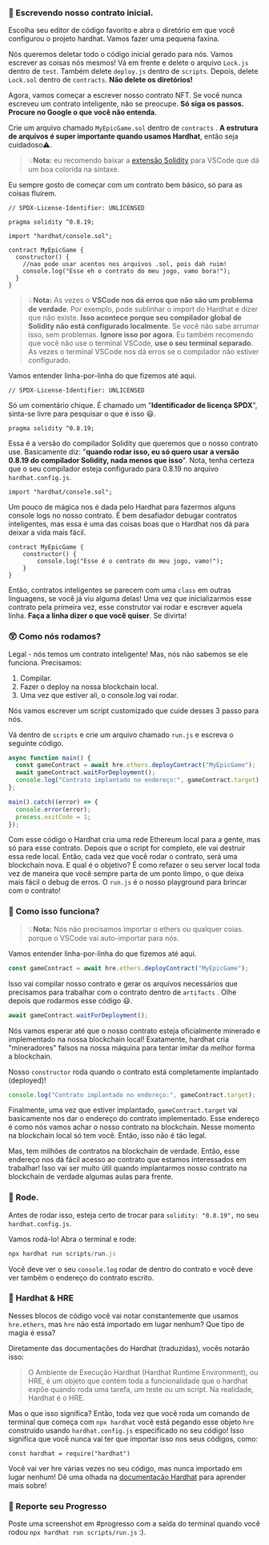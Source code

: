 ### **📝 Escrevendo nosso contrato inicial.**

Escolha seu editor de código favorito e abra o diretório em que você configurou o projeto hardhat. Vamos fazer uma pequena faxina.

Nós queremos deletar todo o código inicial gerado para nós. Vamos escrever as coisas nós mesmos! Vá em frente e delete o arquivo `Lock.js` dentro de `test`. Também delete `deploy.js` dentro de `scripts`. Depois, delete `Lock.sol` dentro de `contracts`. **Não delete os diretórios!**

Agora, vamos começar a escrever nosso contrato NFT. Se você nunca escreveu um contrato inteligente, não se preocupe. **Só siga os passos. Procure no Google o que você não entenda.**

Crie um arquivo chamado  `MyEpicGame.sol` dentro de  `contracts` . **A estrutura de arquivos é super importante quando usamos Hardhat**, então seja cuidadoso⚠️.

> 💡**Nota:** eu recomendo baixar a [extensão Solidity](https://marketplace.visualstudio.com/items?itemName=JuanBlanco.solidity) para VSCode que dá um boa colorida na sintaxe.

Eu sempre gosto de começar com um contrato bem básico, só para as coisas fluírem.

```solidity
// SPDX-License-Identifier: UNLICENSED

pragma solidity ^0.8.19;

import "hardhat/console.sol";

contract MyEpicGame {
  constructor() {
    //nao pode usar acentos nos arquivos .sol, pois dah ruim!
    console.log("Esse eh o contrato do meu jogo, vamo bora!");
  }
}
```

> 💡**Nota:** As vezes o **VSCode nos dá erros que não são um problema de verdade**. Por exemplo, pode sublinhar o import do Hardhat e dizer que não existe. **Isso acontece porque seu compilador global de Solidity não está configurado localmente**. Se você não sabe arrumar isso, sem problemas. **Ignore isso por agora**. Eu também recomendo que você não use o terminal VSCode, **use o seu terminal separado**. As vezes o terminal VSCode nos dá erros se o compilador não estiver configurado.

Vamos entender linha-por-linha do que fizemos até aqui.

```solidity
// SPDX-License-Identifier: UNLICENSED
```

Só um comentário chique.  É chamado um "**Identificador de licença SPDX**", sinta-se livre para pesquisar o que é isso 😃.

```solidity
pragma solidity ^0.8.19;
```

Essa é a versão do compilador Solidity que queremos que o nosso contrato use. Basicamente diz: "**quando rodar isso, eu só quero usar a versão 0.8.19 do compilador Solidity, nada menos que isso**".
Nota, tenha certeza que o seu compilador esteja configurado para 0.8.19 no arquivo  `hardhat.config.js`.

```solidity
import "hardhat/console.sol";
```

Um pouco de mágica nos é dada pelo Hardhat para fazermos alguns console logs no nosso contrato. É bem desafiador debugar contratos inteligentes, mas essa é uma das coisas boas que o Hardhat nos dá para deixar a vida mais fácil.

```solidity
contract MyEpicGame {
    constructor() {
        console.log("Esse é o contrato do meu jogo, vamo!");
    }
}
```

Então, contratos inteligentes se parecem com uma  `class`  em outras linguagens, se você já viu alguma delas! Uma vez que inicializarmos esse contrato pela primeira vez, esse construtor vai rodar e escrever aquela linha. **Faça a linha dizer o que você quiser**. Se divirta!

### **😲 Como nós rodamos?**

Legal - nós temos um contrato inteligente! Mas, nós não sabemos se ele funciona. Precisamos:

1. Compilar.
2. Fazer o deploy na nossa blockchain local.
3. Uma vez que estiver ali, o console.log vai rodar.

Nós vamos escrever um script customizado que cuide desses 3 passo para nós.

Vá dentro de  `scripts` e crie um arquivo chamado `run.js` e escreva o seguinte código.

```javascript
async function main() {
  const gameContract = await hre.ethers.deployContract("MyEpicGame");
  await gameContract.waitForDeployment();
  console.log("Contrato implantado no endereço:", gameContract.target);
};

main().catch((error) => {
  console.error(error);
  process.exitCode = 1;
});
```

Com esse código o Hardhat cria uma rede Ethereum local para a gente, mas só para esse contrato. Depois que o script for completo, ele vai destruir essa rede local. Então, cada vez que você rodar o contrato, será uma blockchain nova. E qual é o objetivo? É como refazer o seu server local toda vez de maneira que você sempre parta de um ponto limpo, o que deixa mais fácil o debug de erros.
O `run.js` é o nosso playground para brincar com o contrato!

### **🤔 Como isso funciona?**

> 💡**Nota:** Nós não precisamos importar o ethers ou qualquer coias. porque o VSCode vai auto-importar para nós.

Vamos entender linha-por-linha do que fizemos até aqui.

```javascript
const gameContract = await hre.ethers.deployContract("MyEpicGame");
```

Isso vai compilar nosso contrato e gerar os arquivos necessários que precisamos para trabalhar com o contrato dentro de  `artifacts` . Olhe depois que rodarmos esse código 😃.

```javascript
await gameContract.waitForDeployment();
```

Nós vamos esperar até que o nosso contrato esteja oficialmente minerado e implementado na nossa blockchain local! Exatamente, hardhat cria "mineradores" falsos na nossa máquina para tentar imitar da melhor forma a blockchain.

Nosso  `constructor`  roda quando o contrato está completamente implantado (deployed)!

```javascript
console.log("Contrato implantado no endereço:", gameContract.target);
```

Finalmente, uma vez que estiver implantado, `gameContract.target` vai basicamente nos dar o endereço do contrato implementado. Esse endereço é como nós vamos achar o nosso contrato na blockchain. Nesse momento na blockchain local só tem você. Então, isso não é tão legal.

Mas, tem milhões de contratos na blockchain de verdade. Então, esse endereço nos dá fácil acesso ao contrato que estamos interessados em trabalhar! Isso vai ser muito útil quando implantarmos nosso contrato na blockchain de verdade algumas aulas para frente.

### **💨 Rode.**

Antes de rodar isso, esteja certo de trocar para `solidity: "0.8.19",` no seu `hardhat.config.js`.

Vamos rodá-lo! Abra o terminal e rode:

```javascript
npx hardhat run scripts/run.js
```

Você deve ver o seu `console.log` rodar de dentro do contrato e você deve ver também o endereço do contrato escrito.

### **🎩 Hardhat & HRE**

Nesses blocos de código você vai notar constantemente que usamos `hre.ethers`, mas `hre` não está importado em lugar nenhum? Que tipo de magia é essa?

Diretamente das documentações do Hardhat (traduzidas), vocês notarão isso:

> O Ambiente de Execução Hardhat (Hardhat Runtime Environment), ou HRE, é um objeto que contém toda a funcionalidade que o hardhat expõe quando roda uma tarefa, um teste ou um script. Na realidade, Hardhat é o HRE.

Mas o que isso significa? Então, toda vez que você roda um comando de terminal que começa com `npx hardhat` você está pegando esse objeto `hre` construído usando `hardhat.config.js` especificado no seu código! Isso significa que você nunca vai ter que importar isso nos seus códigos, como:

`const hardhat = require("hardhat")`

Você vai ver hre várias vezes no seu código, mas nunca importado em lugar nenhum! Dê uma olhada na [documentação Hardhat](https://hardhat.org/hardhat-runner/docs/advanced/hardhat-runtime-environment) para aprender mais sobre!

### 🚨 Reporte seu Progresso

Poste uma screenshot em #progresso com a saída do terminal quando você rodou `npx hardhat run scripts/run.js` :).
